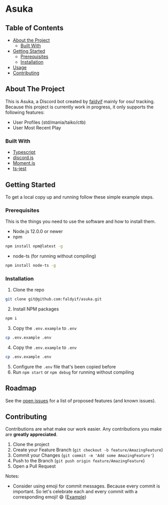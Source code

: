 # Asuka

## Table of Contents

* [About the Project](#about-the-project)
  * [Built With](#built-with)
* [Getting Started](#getting-started)
  * [Prerequisites](#prerequisites)
  * [Installation](#installation)
* [Usage](#usage)
* [Contributing](#contributing)

## About The Project

This is Asuka, a Discord bot created by [faldyif](https://github.com/faldyif) mainly for osu! tracking. Because this project is currently work in progress, it only supports the following features:
* User Profiles (std/mania/taiko/ctb)
* User Most Recent Play

### Built With

* [Typescript](https://www.typescriptlang.org)
* [discord.js](https://discord.js.org)
* [Moment.js](https://momentjs.com)
* [ts-jest](https://github.com/kulshekhar/ts-jest)

## Getting Started

To get a local copy up and running follow these simple example steps.

### Prerequisites

This is the things you need to use the software and how to install them.
* Node.js 12.0.0 or newer
* npm
```sh
npm install npm@latest -g
```
* node-ts (for running without compiling)
```sh
npm install node-ts -g
```

### Installation

1. Clone the repo
```sh
git clone git@github.com:faldyif/asuka.git
```
2. Install NPM packages
```sh
npm i
```
3. Copy the `.env.example` to `.env`
```sh
cp .env.example .env
```
4. Copy the `.env.example` to `.env`
```sh
cp .env.example .env
```
5. Configure the `.env` file that's been copied before
6. Run `npm start` or `npm debug` for running without compiling

## Roadmap

See the [open issues](https://github.com/faldyif/asuka/issues) for a list of proposed features (and known issues).

## Contributing

Contributions are what make our work easier. Any contributions you make are **greatly appreciated**.
1. Clone the project
2. Create your Feature Branch (`git checkout -b feature/AmazingFeature`)
3. Commit your Changes (`git commit -m 'Add some AmazingFeature'`)
4. Push to the Branch (`git push origin feature/AmazingFeature`)
5. Open a Pull Request

Notes: 
* Consider using emoji for commit messages. Because every commit is important. So let's celebrate each and every commit with a corresponding emoji! 😄 ([Example](https://gist.github.com/parmentf/035de27d6ed1dce0b36a))
